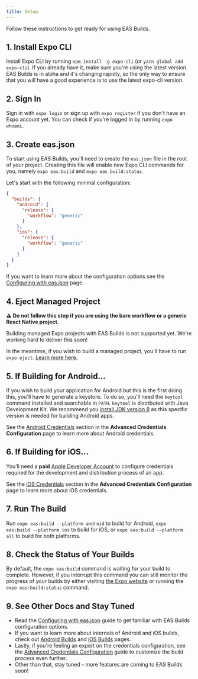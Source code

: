 ```yaml
---
title: Setup
---
```


Follow these instructions to get ready for using EAS Builds.

## 1. Install Expo CLI

Install Expo CLI by running `npm install -g expo-cli` (or `yarn global add expo-cli`). If you already have it, make sure you're using the latest version. EAS Builds is in alpha and it's changing rapidly, so the only way to ensure that you will have a good experience is to use the latest expo-cli version.

## 2. Sign In

Sign in with `expo login` or sign up with `expo register` if you don't have an Expo account yet. You can check if you're logged in by running `expo whoami`.

## 3. Create eas.json

To start using EAS Builds, you'll need to create the `eas.json` file in the root of your project. Creating this file will enable new Expo CLI commands for you, namely `expo eas:build` and `expo eas build:status`.

Let's start with the following minimal configuration:

```json
{
  "builds": {
    "android": {
      "release": {
        "workflow": "generic"
      }
    },
    "ios": {
      "release": {
        "workflow": "generic"
      }
    }
  }
}
```

If you want to learn more about the configuration options see the [Configuring with eas.json](../eas-json/) page.

## 4. Eject Managed Project

**⚠️ Do not follow this step if you are using the bare workflow or a generic React Native project.**

Building managed Expo projects with EAS Builds is not supported yet. We're working hard to deliver this soon!

In the meantime, if you wish to build a managed project, you'll have to run `expo eject`. [Learn more here.](../../workflow/customizing/)

## 5. If Building for Android...

If you wish to build your application for Android but this is the first doing this, you'll have to generate a keystore. To do so, you'll need the `keytool` command installed and searchable in `PATH`. `keytool` is distributed with Java Development Kit. We recommend you [install JDK version 8](https://jdk.java.net/) as this specific version is needed for building Android apps.

See the [Android Credentials](../advanced-credentials-configuration/#android-credentials) section in the **Advanced Credentials Configuration** page to learn more about Android credentials.

## 6. If Building for iOS...

You’ll need a **paid** [Apple Developer Account](https://developer.apple.com/programs) to configure credentials required for the development and distribution process of an app.

See the [iOS Credentials](../advanced-credentials-configuration/#ios-credentials) section in the **Advanced Credentials Configuration** page to learn more about iOS credentials.

## 7. Run The Build

Run `expo eas:build --platform android` to build for Android, `expo eas:build --platform ios` to build for iOS, or `expo eas:build --platform all` to build for both platforms.

## 8. Check the Status of Your Builds

By default, the `expo eas:build` command is waiting for your build to complete. However, if you interrupt this command you can still monitor the progress of your builds by either visiting [the Expo website](https://expo.io/) or running the `expo eas:build:status` command.

## 9. See Other Docs and Stay Tuned

- Read the [Configuring with eas.json](../eas-json/) guide to get familiar with EAS Builds configuration options.
- If you want to learn more about internals of Android and iOS builds, check out [Android Builds](../android-builds/) and [iOS Builds](../ios-builds/) pages.
- Lastly, if you're feeling an expert on the credentials configuration, see the [Advanced Credentials Configuration](../advanced-credentials-configuration/) guide to customize the build process even further.
- Other than that, stay tuned - more features are coming to EAS Builds soon!
